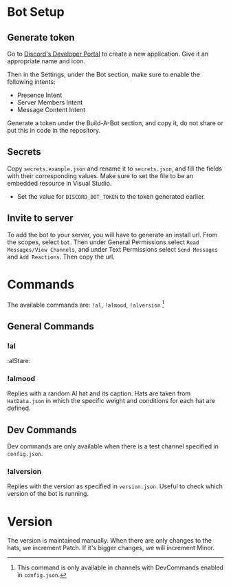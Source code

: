 # Bot Setup

## Generate token

Go to [Discord's Developer Portal](https://discord.com/developers/applications)
to create a new application. Give it an appropriate name and icon.

Then in the Settings, under the Bot section, make sure to enable the following
intents:
- Presence Intent
- Server Members Intent
- Message Content Intent

Generate a token under the Build-A-Bot section, and copy it, do not share or put
this in code in the repository.

## Secrets

Copy `secrets.example.json` and rename it to `secrets.json`, and fill the
fields with their corresponding values.
Make sure to set the file to be an embedded resource in Visual Studio.
- Set the value for `DISCORD_BOT_TOKEN` to the token generated earlier.

## Invite to server

To add the bot to your server, you will have to generate an install url.
From the scopes, select `bot`. Then under General Permissions select
`Read Messages/View Channels`, and under Text Permissions select `Send Messages`
and `Add Reactions`. Then copy the url.

# Commands

The available commands are: `!al`, `!almood`, `!alversion` [^1]

[^1]: This command is only available in channels with DevCommands enabled in
`config.json`.

## General Commands

### !al
:alStare:

### !almood
Replies with a random Al hat and its caption. Hats are taken from `HatData.json`
in which the specific weight and conditions for each hat are defined.

## Dev Commands

Dev commands are only available when there is a test channel specified in
`config.json`.

### !alversion

Replies with the version as specified in `version.json`. Useful to check which
version of the bot is running.

# Version

The version is maintained manually. When there are only changes to the hats, we
increment Patch. If it's bigger changes, we will increment Minor.